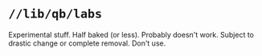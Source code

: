 `//lib/qb/labs`
==============================================================================

Experimental stuff. Half baked (or less). Probably doesn't work. Subject to drastic change or complete removal. Don't use.

